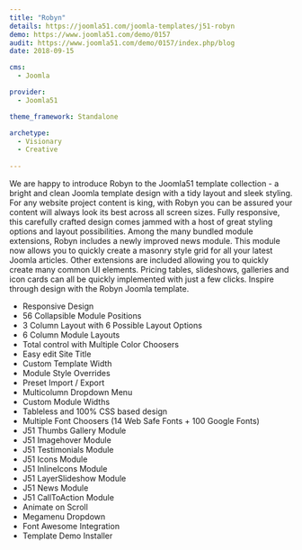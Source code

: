 ```yaml
---
title: "Robyn"
details: https://joomla51.com/joomla-templates/j51-robyn
demo: https://www.joomla51.com/demo/0157
audit: https://www.joomla51.com/demo/0157/index.php/blog
date: 2018-09-15

cms: 
  - Joomla

provider: 
  - Joomla51

theme_framework: Standalone

archetype:
  - Visionary
  - Creative
  
---
```


We are happy to introduce Robyn to the Joomla51 template collection - a bright and clean Joomla template design with a tidy layout and sleek styling. For any website project content is king, with Robyn you can be assured your content will always look its best across all screen sizes. Fully responsive, this carefully crafted design comes jammed with a host of great styling options and layout possibilities. Among the many bundled module extensions, Robyn includes a newly improved news module. This module now allows you to quickly create a masonry style grid for all your latest Joomla articles. Other extensions are included allowing you to quickly create many common UI elements. Pricing tables, slideshows, galleries and icon cards can all be quickly implemented with just a few clicks. Inspire through design with the Robyn Joomla template.

* Responsive Design
* 56 Collapsible Module Positions
* 3 Column Layout with 6 Possible Layout Options
* 6 Column Module Layouts
* Total control with Multiple Color Choosers
* Easy edit Site Title
* Custom Template Width
* Module Style Overrides
* Preset Import / Export
* Multicolumn Dropdown Menu
* Custom Module Widths
* Tableless and 100% CSS based design
* Multiple Font Choosers (14 Web Safe Fonts + 100 Google Fonts)
* J51 Thumbs Gallery Module
* J51 Imagehover Module
* J51 Testimonials Module
* J51 Icons Module
* J51 InlineIcons Module
* J51 LayerSlideshow Module
* J51 News Module
* J51 CallToAction Module
* Animate on Scroll
* Megamenu Dropdown
* Font Awesome Integration
* Template Demo Installer
